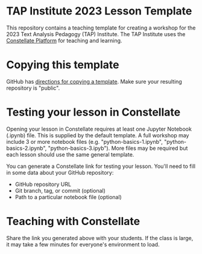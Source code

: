 # TAP Institute 2023 Lesson Template

This repository contains a teaching template for creating a workshop for the 2023 Text Analysis Pedagogy (TAP) Institute. The TAP Institute uses the [Constellate Platform](https://constellate.org) for teaching and learning.

# Copying this template

GitHub has [directions for copying a template](https://docs.github.com/en/repositories/creating-and-managing-repositories/creating-a-repository-from-a-template). Make sure your resulting repository is "public".

# Testing your lesson in Constellate

Opening your lesson in Constellate requires at least one Jupyter Notebook (.ipynb) file. This is supplied by the default template. A full workshop may include 3 or more notebook files (e.g. "python-basics-1.ipynb", "python-basics-2.ipynb", "python-basics-3.ipyb"). More files may be required but each lesson should use the same general template.

You can generate a Constellate link for testing your lesson. You'll need to fill in some data about your GitHub repository:

* GitHub repository URL
* Git branch, tag, or commit (optional)
* Path to a particular notebook file (optional)

# Teaching with Constellate

Share the link you generated above with your students. If the class is large, it may take a few minutes for everyone's environment to load.
